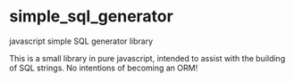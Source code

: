 # simple_sql_generator
javascript simple SQL generator library

This is a small library in pure javascript, intended to assist with the building of SQL strings. No intentions of becoming an ORM!



